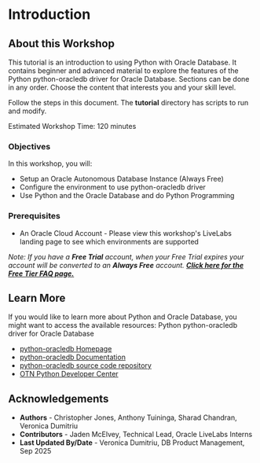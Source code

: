 # Introduction

## About this Workshop

This tutorial is an introduction to using Python with Oracle Database. It contains beginner and advanced material to explore the features of the Python python-oracledb driver for Oracle Database. Sections can be done in any order. Choose the content that interests you and your skill level.

Follow the steps in this document. The **tutorial** directory has scripts to run and modify.

Estimated Workshop Time: 120 minutes

### Objectives

In this workshop, you will:

- Setup an Oracle Autonomous Database Instance (Always Free)
- Configure the environment to use python-oracledb driver
- Use Python and the Oracle Database and do Python Programming

### Prerequisites

- An Oracle Cloud Account - Please view this workshop's LiveLabs landing page to see which environments are supported

*Note: If you have a **Free Trial** account, when your Free Trial expires your account will be converted to an **Always Free** account. **[Click here for the Free Tier FAQ page.](https://www.oracle.com/cloud/free/faq.html)***

## Learn More
If you would like to learn more about Python and Oracle Database, you might want to access the available resources:
Python python-oracledb driver for Oracle Database
- [python-oracledb Homepage](http://oracle.github.io/python-oracledb)
- [python-oracledb Documentation](https://python-oracledb.readthedocs.io/en/latest/)
- [python-oracledb source code repository](https://github.com/oracle/python-oracledb)
- [OTN Python Developer Center](https://www.oracle.com/database/technologies/appdev/python.html)

## Acknowledgements

- **Authors** - Christopher Jones, Anthony Tuininga, Sharad Chandran, Veronica Dumitriu
- **Contributors** - Jaden McElvey, Technical Lead, Oracle LiveLabs Interns
- **Last Updated By/Date** - Veronica Dumitriu, DB Product Management, Sep 2025